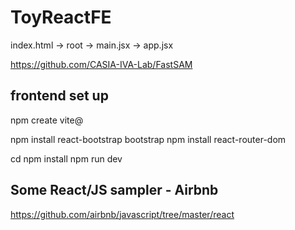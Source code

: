 # ToyReactFE


index.html -> root -> main.jsx -> app.jsx


https://github.com/CASIA-IVA-Lab/FastSAM


## frontend set up
npm create vite@<version>

npm install react-bootstrap bootstrap
npm install react-router-dom

cd <proj-dir>
npm install
npm run dev



## Some React/JS sampler - Airbnb
https://github.com/airbnb/javascript/tree/master/react